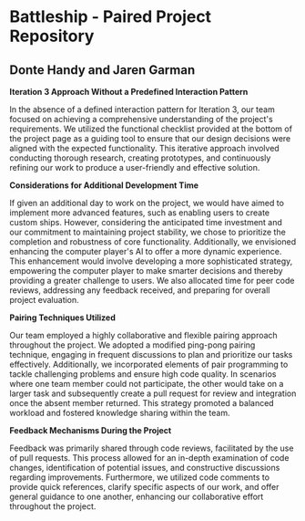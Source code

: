 # Battleship - Paired Project Repository

## Donte Handy and Jaren Garman

**Iteration 3 Approach Without a Predefined Interaction Pattern**

In the absence of a defined interaction pattern for Iteration 3, our team focused on achieving a comprehensive understanding of the project's requirements. We utilized the functional checklist provided at the bottom of the project page as a guiding tool to ensure that our design decisions were aligned with the expected functionality. This iterative approach involved conducting thorough research, creating prototypes, and continuously refining our work to produce a user-friendly and effective solution.

**Considerations for Additional Development Time**

If given an additional day to work on the project, we would have aimed to implement more advanced features, such as enabling users to create custom ships. However, considering the anticipated time investment and our commitment to maintaining project stability, we chose to prioritize the completion and robustness of core functionality. Additionally, we envisioned enhancing the computer player's AI to offer a more dynamic experience. This enhancement would involve developing a more sophisticated strategy, empowering the computer player to make smarter decisions and thereby providing a greater challenge to users. We also allocated time for peer code reviews, addressing any feedback received, and preparing for overall project evaluation.

**Pairing Techniques Utilized**

Our team employed a highly collaborative and flexible pairing approach throughout the project. We adopted a modified ping-pong pairing technique, engaging in frequent discussions to plan and prioritize our tasks effectively. Additionally, we incorporated elements of pair programming to tackle challenging problems and ensure high code quality. In scenarios where one team member could not participate, the other would take on a larger task and subsequently create a pull request for review and integration once the absent member returned. This strategy promoted a balanced workload and fostered knowledge sharing within the team.

**Feedback Mechanisms During the Project**

Feedback was primarily shared through code reviews, facilitated by the use of pull requests. This process allowed for an in-depth examination of code changes, identification of potential issues, and constructive discussions regarding improvements. Furthermore, we utilized code comments to provide quick references, clarify specific aspects of our work, and offer general guidance to one another, enhancing our collaborative effort throughout the project.